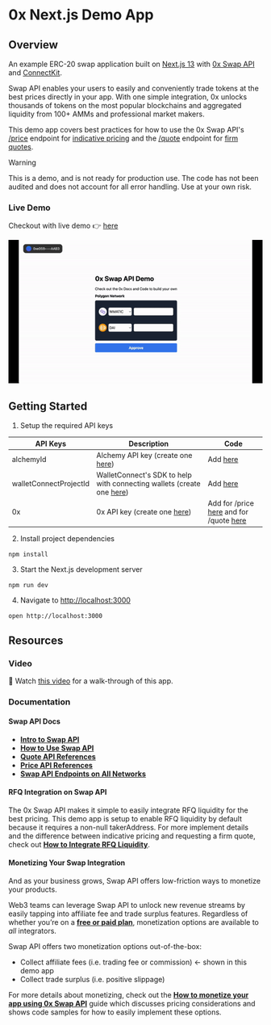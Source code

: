 # 0x Next.js Demo App

## Overview

An example ERC-20 swap application built on [Next.js 13](https://nextjs.org/) with [0x Swap API](https://0x.org/docs/0x-swap-api/introduction) and [ConnectKit](https://docs.family.co/connectkit#connectkit).

Swap API enables your users to easily and conveniently trade tokens at the best prices directly in your app. With one simple integration, 0x unlocks thousands of tokens on the most popular blockchains and aggregated liquidity from 100+ AMMs and professional market makers.

This demo app covers best practices for how to use the 0x Swap API's [/price](https://0x.org/docs/0x-swap-api/api-references/get-swap-v1-price) endpoint for [indicative pricing](https://0x.org/docs/0x-swap-api/guides/accessing-rfq-liquidity/how-to-integrate-rfq-liquidity#1-indicative-pricing) and the [/quote](https://0x.org/docs/0x-swap-api/api-references/get-swap-v1-quote) endpoint for [firm quotes](https://0x.org/docs/0x-swap-api/guides/accessing-rfq-liquidity/how-to-integrate-rfq-liquidity#2-firm-quotes).

> [!WARNING]  
> This is a demo, and is not ready for production use. The code has not been audited and does not account for all error handling. Use at your own risk.

### Live Demo

Checkout with live demo 👉 [here](https://0x-nextjs-demo-app-git-main-0x-eng.vercel.app/)

![](https://raw.githubusercontent.com/0xProject/0x-nextjs-demo-app/main/public/demo.gif)

## Getting Started

1. Setup the required API keys

| **API Keys**           | **Description**                                                                                                        | **Code**                                                                                                                                                                                                        |
| ---------------------- | ---------------------------------------------------------------------------------------------------------------------- | --------------------------------------------------------------------------------------------------------------------------------------------------------------------------------------------------------------- |
| alchemyId              | Alchemy API key (create one [here](https://docs.alchemy.com/docs/alchemy-quickstart-guide#1key-create-an-alchemy-key)) | Add [here](https://github.com/0xProject/0x-nextjs-demo-app/blob/main/pages/_app.tsx#L14)                                                                                                                        |
| walletConnectProjectId | WalletConnect's SDK to help with connecting wallets (create one [here](https://cloud.walletconnect.com/sign-in))       | Add [here](https://github.com/0xProject/0x-nextjs-demo-app/blob/main/pages/_app.tsx#L15)                                                                                                                        |
| 0x                     | 0x API key (create one [here](https://0x.org/docs/introduction/getting-started))                                       | Add for /price [here](https://github.com/0xProject/0x-nextjs-demo-app/blob/main/pages/api/price.ts#L18) and for /quote [here](https://github.com/0xProject/0x-nextjs-demo-app/blob/main/pages/api/quote.ts#L18) |

2. Install project dependencies

```
npm install
```

3. Start the Next.js development server

```
npm run dev
```

4. Navigate to [http://localhost:3000](http://localhost:3000)

```
open http://localhost:3000
```

## Resources

### Video

🎥 Watch [this video](https://www.youtube.com/watch?v=P1ECx9zKQiU) for a walk-through of this app.

### Documentation

#### Swap API Docs

- [**Intro to Swap API**](https://0x.org/docs/0x-swap-api/introduction)
- [**How to Use Swap API**](https://0x.org/docs/0x-swap-api/guides/swap-tokens-with-0x-swap-api)
- [**Quote API References**](https://0x.org/docs/0x-swap-api/api-references/get-swap-v1-quote)
- [**Price API References**](https://0x.org/docs/0x-swap-api/api-references/get-swap-v1-price)
- [**Swap API Endpoints on All Networks**](https://0x.org/docs/introduction/0x-cheat-sheet)

#### RFQ Integration on Swap API

The 0x Swap API makes it simple to easily integrate RFQ liquidity for the best pricing. This demo app is setup to enable RFQ liquidity by default because it requires a non-null takerAddress. For more implement details and the difference between indicative pricing and requesting a firm quote, check out [**How to Integrate RFQ Liquidity**](https://0x.org/docs/0x-swap-api/guides/accessing-rfq-liquidity/how-to-integrate-rfq-liquidity). 

#### Monetizing Your Swap Integration

And as your business grows, Swap API offers low-friction ways to monetize your products.

Web3 teams can leverage Swap API to unlock new revenue streams by easily tapping into affiliate fee and trade surplus features. Regardless of whether you’re on a [**free or paid plan**](https://0x.org/pricing), monetization options are available to *all* integrators.

Swap API offers two monetization options out-of-the-box:
* Collect affiliate fees (i.e. trading fee or commission) <- shown in this demo app
* Collect trade surplus (i.e. positive slippage)

For more details about monetizing, check out the [**How to monetize your app using 0x Swap API**](https://0x.org/docs/0x-swap-api/guides/monetize-your-app-using-swap) guide which discusses pricing considerations and shows code samples for how to easily implement these options.


